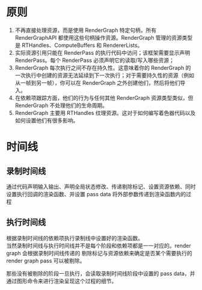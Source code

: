 
# 原则

1. 不再直接处理资源，而是使用 RenderGraph 特定句柄，所有 RenderGraphAPI 都使用这些句柄操作资源。RenderGraph 管理的资源类型是 RTHandles、ComputeBuffers 和 RendererLists。
2. 实际资源引用只能在 RenderPass 的执行代码中访问；该框架需要显示声明 RenderPass。每个 RenderPass 必须声明它的读取/写入哪些资源；
3. RenderGraph 每次执行之间不存在持久性。这意味着你的 RenderGraph 的一次执行中创建的资源无法延续到下一次执行；对于需要持久性的资源（例如从一帧到另一帧），你可以在 RenderGraph 之外创建他们，然后将他们导入。
4. 在依赖项跟踪方面，他们的行为与任何其他 RenderGraph 资源类型类似，但 RenderGraph 不处理他们的生命周期。
5. RenderGraph 主要用 RTHandles 纹理资源。这对于如何编写着色器代码以及如何设置他们有很多影响。

# 时间线

## 录制时间线

通过代码声明输入输出、声明全局状态修改、传递剔除标记、设置资源依赖、同时设置执行回调的渲染函数、并设置 pass data 将外部参数传递到渲染函数内的过程

## 执行时间线

根据录制时间线的依赖项执行录制线中设置好的渲染函数。  
当然录制时间线与执行时间线并不是每个阶段和依赖项都是一一对应的。render graph 会根据录制时间线传递的
剔除标记与资源依赖来确定是否某个需要执行的 render graph pass 可以被剔除。  

那些没有被剔除的阶段一旦执行，会读取录制时间线阶段中设置的 pass data，并通过图形命令来进行渲染呈现这个过程的细节。